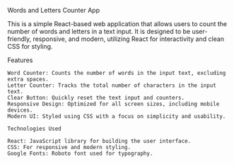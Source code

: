 Words and Letters Counter App

This is a simple React-based web application that allows users to count the number of words and letters in a text input. It is designed to be user-friendly, responsive, and modern, utilizing React for interactivity and clean CSS for styling.

Features

    Word Counter: Counts the number of words in the input text, excluding extra spaces.
    Letter Counter: Tracks the total number of characters in the input text.
    Clear Button: Quickly reset the text input and counters.
    Responsive Design: Optimized for all screen sizes, including mobile devices.
    Modern UI: Styled using CSS with a focus on simplicity and usability.

    Technologies Used

    React: JavaScript library for building the user interface.
    CSS: For responsive and modern styling.
    Google Fonts: Roboto font used for typography.

    
